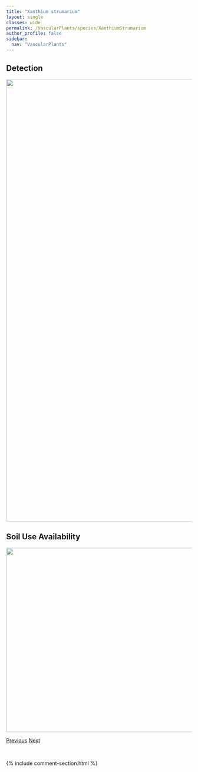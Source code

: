 ```yaml
---
title: "Xanthium strumarium"
layout: single
classes: wide
permalink: /VascularPlants/species/XanthiumStrumarium
author_profile: false
sidebar:
  nav: "VascularPlants"
---
```


<h2>Detection</h2>

<a href="https://drive.google.com/uc?export=view&id=1izWNMo4oQfL8PNzKt2fmCTUX429WdNar">
<img src="https://drive.google.com/uc?export=view&id=1izWNMo4oQfL8PNzKt2fmCTUX429WdNar" height = "1200" width = "800">
</a>


<h2>Soil Use Availability</h2>

<a href="https://drive.google.com/uc?export=view&id=14hHVbRc2iCymFrEGjTtMWp97g1ySrI1w">
<img src="https://drive.google.com/uc?export=view&id=14hHVbRc2iCymFrEGjTtMWp97g1ySrI1w" height = "500" width = "1000">
</a>


<a href="/DevelopmentWebsite/VascularPlants/species/XanthismaSpinulosum" class="pagination--pager" title="Xanthisma spinulosum">Previous</a> <a href="/DevelopmentWebsite/VascularPlants/species/XElyleymusOntariensis" class="pagination--pager" title="XElyleymus ontariensis">Next</a>

<p>&nbsp;</p>

{% include comment-section.html %}
